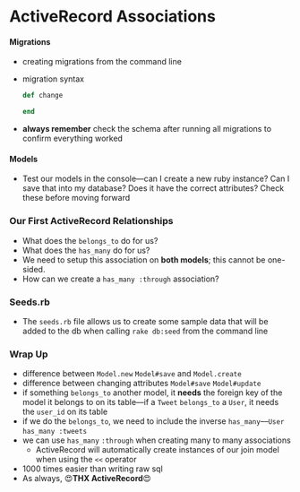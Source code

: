 # ActiveRecord Associations

#### Migrations

- creating migrations from the command line
  <!-- * `rake db:create_migration NAME=create_users` -->
- migration syntax

  ```ruby
  def change

  end
  ```

- **always remember** check the schema after running all migrations to confirm everything worked

#### Models

- Test our models in the console––can I create a new ruby instance? Can I save that into my database? Does it have the correct attributes? Check these before moving forward

### Our First ActiveRecord Relationships

- What does the `belongs_to` do for us?
- What does the `has_many` do for us?
- We need to setup this association on **both models**; this cannot be one-sided.
- How can we create a `has_many :through` association?

### Seeds.rb

- The `seeds.rb` file allows us to create some sample data that will be added to the db when calling `rake db:seed` from the command line

### Wrap Up

- difference between `Model.new` `Model#save` and `Model.create`
- difference between changing attributes `Model#save` `Model#update`
- if something `belongs_to` another model, it **needs** the foreign key of the model it belongs to on its table––if a `Tweet` `belongs_to` a `User`, it needs the `user_id` on its table
- if we do the `belongs_to`, we need to include the inverse `has_many`––`User` `has_many :tweets`
- we can use `has_many` `:through` when creating many to many associations
  - ActiveRecord will automatically create instances of our join model when using the `<<` operator
- 1000 times easier than writing raw sql
- As always, 😍**THX ActiveRecord**😍
